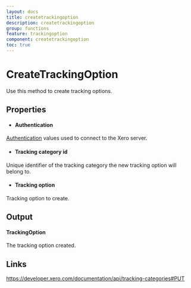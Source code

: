 ```yaml
---
layout: docs
title: createtrackingoption
description: createtrackingoption
group: functions
feature: trackingoption
component: createtrackingoption
toc: true
---
```

CreateTrackingOption
============

Use this method to create tracking options.

Properties
----------

- #### Authentication
[Authentication](../../../Common/Authentication/Index.md) values used to connect to the Xero server.
- #### Tracking category id
Unique identifier of the tracking category the new tracking option will belong to.
- #### Tracking option
Tracking option to create.


Output
-----
#### TrackingOption
The tracking option created.

Links
-----

https://developer.xero.com/documentation/api/tracking-categories#PUT
